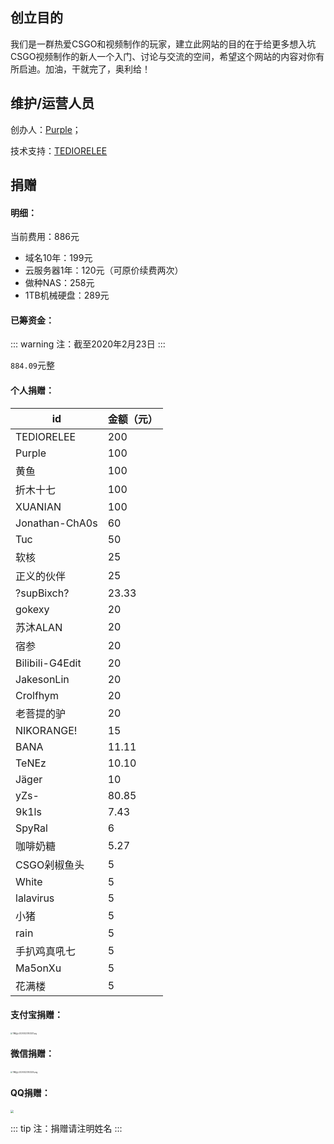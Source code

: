 ## 创立目的

我们是一群热爱CSGO和视频制作的玩家，建立此网站的目的在于给更多想入坑CSGO视频制作的新人一个入门、讨论与交流的空间，希望这个网站的内容对你有所启迪。加油，干就完了，奥利给！

## 维护/运营人员

创办人：[Purple](https://space.bilibili.com/73115492/)；

技术支持：[TEDIORELEE](https://iidx.xyz/)

## 捐赠

#### 明细：

当前费用：886元

- 域名10年：199元
- 云服务器1年：120元（可原价续费两次）
- 做种NAS：258元
- 1TB机械硬盘：289元

#### 已筹资金：

::: warning
注：截至2020年2月23日
:::

`884.09`元整

#### 个人捐赠：

| id              | 金额（元） |
| --------------- | ---------- |
| TEDIORELEE      | 200        |
| Purple          | 100        |
| 黄鱼            | 100        |
| 折木十七        | 100        |
| XUANIAN         | 100        |
| Jonathan-ChA0s  | 60         |
| Tuc             | 50         |
| 软核            | 25         |
| 正义的伙伴      | 25         |
| ?supBixch?      | 23.33      |
| gokexy          | 20         |
| 苏沐ALAN        | 20         |
| 宿参            | 20         |
| Bilibili-G4Edit | 20         |
| JakesonLin      | 20         |
| Crolfhym        | 20         |
| 老菩提的驴      | 20         |
| NIKORANGE!      | 15         |
| BANA            | 11.11      |
| TeNEz           | 10.10      |
| Jäger           | 10         |
| yZs-            | 80.85      |
| 9k1ls           | 7.43       |
| SpyRal          | 6          |
| 咖啡奶糖        | 5.27       |
| CSGO剁椒鱼头    | 5          |
| White           | 5          |
| lalavirus       | 5          |
| 小猪            | 5          |
| rain            | 5          |
| 手扒鸡真吼七    | 5          |
| Ma5onXu         | 5          |
| 花满楼          | 5          |

#### 支付宝捐赠：

<img src="https://i.loli.net/2020/02/23/1DsnzPWodYBHeC4.jpg" alt="TIM图片20200223143231.jpg" style="zoom:20%;" />

#### 微信捐赠：

<img src="https://i.loli.net/2020/02/23/ZBhtYWIXRQgsTPN.png" alt="TIM图片20200223143235.png" style="zoom:20%;" />

#### QQ捐赠：

<img src="https://i.loli.net/2020/02/23/aJc8tyMQqnSfwdA.png" style="zoom:30%;" />

::: tip
注：捐赠请注明姓名
:::

